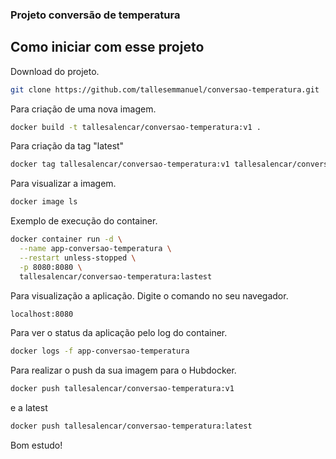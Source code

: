 ### Projeto conversão de temperatura

## Como iniciar com esse projeto

Download do projeto.

```bash
git clone https://github.com/tallesemmanuel/conversao-temperatura.git
```

Para criação de uma nova imagem.

```bash
docker build -t tallesalencar/conversao-temperatura:v1 .
```

Para criação da tag "latest"

```bash
docker tag tallesalencar/conversao-temperatura:v1 tallesalencar/conversao-temperatura:latest
```

Para visualizar a imagem.

```bash
docker image ls
```

Exemplo de execução do container.

```bash
docker container run -d \
  --name app-conversao-temperatura \
  --restart unless-stopped \
  -p 8080:8080 \
  tallesalencar/conversao-temperatura:lastest
```

Para visualização a aplicação. Digite o comando no seu navegador.

```bash
localhost:8080
```

Para ver o status da aplicação pelo log do container.

```bash
docker logs -f app-conversao-temperatura
```

Para realizar o push da sua imagem para o Hubdocker.

```bash
docker push tallesalencar/conversao-temperatura:v1
```

e a latest

```bash
docker push tallesalencar/conversao-temperatura:latest
```

Bom estudo!

